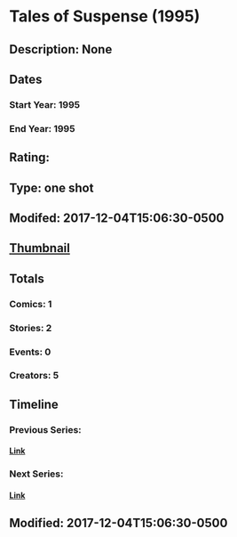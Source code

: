 # Tales of Suspense (1995)
## Description: None
## Dates
### Start Year: 1995
### End Year: 1995
## Rating: 
## Type: one shot
## Modifed: 2017-12-04T15:06:30-0500
## [Thumbnail](http://i.annihil.us/u/prod/marvel/i/mg/b/40/image_not_available.jpg)
## Totals
### Comics: 1
### Stories: 2
### Events: 0
### Creators: 5
## Timeline
### Previous Series: 
#### [Link]()
### Next Series: 
#### [Link]()
## Modified: 2017-12-04T15:06:30-0500